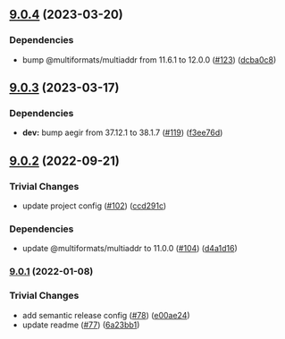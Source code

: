 ## [9.0.4](https://github.com/multiformats/js-multiaddr-to-uri/compare/v9.0.3...v9.0.4) (2023-03-20)


### Dependencies

* bump @multiformats/multiaddr from 11.6.1 to 12.0.0 ([#123](https://github.com/multiformats/js-multiaddr-to-uri/issues/123)) ([dcba0c8](https://github.com/multiformats/js-multiaddr-to-uri/commit/dcba0c8f4bc1079fbb138f79d88b891d3976de75))

## [9.0.3](https://github.com/multiformats/js-multiaddr-to-uri/compare/v9.0.2...v9.0.3) (2023-03-17)


### Dependencies

* **dev:** bump aegir from 37.12.1 to 38.1.7 ([#119](https://github.com/multiformats/js-multiaddr-to-uri/issues/119)) ([f3ee76d](https://github.com/multiformats/js-multiaddr-to-uri/commit/f3ee76d2602bc84af1ce0ec179ff67ceb03376e8))

## [9.0.2](https://github.com/multiformats/js-multiaddr-to-uri/compare/v9.0.1...v9.0.2) (2022-09-21)


### Trivial Changes

* update project config ([#102](https://github.com/multiformats/js-multiaddr-to-uri/issues/102)) ([ccd291c](https://github.com/multiformats/js-multiaddr-to-uri/commit/ccd291ce522a0ddbacd2ff64dc8ffcdab2156358))


### Dependencies

* update @multiformats/multiaddr to 11.0.0 ([#104](https://github.com/multiformats/js-multiaddr-to-uri/issues/104)) ([d4a1d16](https://github.com/multiformats/js-multiaddr-to-uri/commit/d4a1d163ab92704c216a2ae5b764c2e6e303bcea))

### [9.0.1](https://github.com/multiformats/js-multiaddr-to-uri/compare/v9.0.0...v9.0.1) (2022-01-08)


### Trivial Changes

* add semantic release config ([#78](https://github.com/multiformats/js-multiaddr-to-uri/issues/78)) ([e00ae24](https://github.com/multiformats/js-multiaddr-to-uri/commit/e00ae2450b5ead66c5331e7be35144537533a0c7))
* update readme ([#77](https://github.com/multiformats/js-multiaddr-to-uri/issues/77)) ([6a23bb1](https://github.com/multiformats/js-multiaddr-to-uri/commit/6a23bb11df228abb08188c443c7677ee5c679953))
